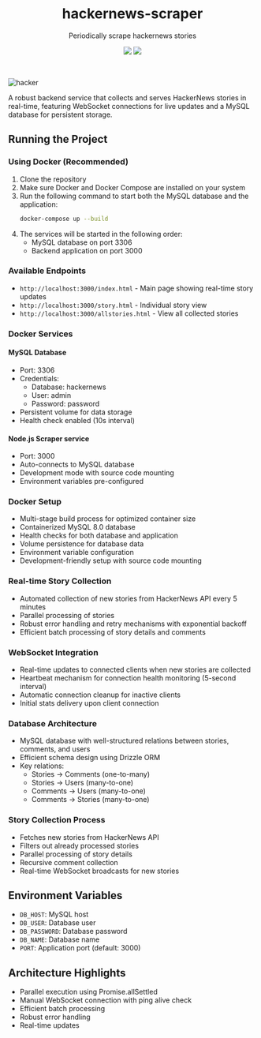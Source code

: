 <h1 align="center">hackernews-scraper</h1>

<p align="center">
    Periodically scrape hackernews stories
</p>

<p align="center">
   <img src="https://img.shields.io/badge/docker-%230db7ed.svg?style=for-the-badge&logo=docker&logoColor=white">
   <img src="https://img.shields.io/badge/node.js-6DA55F?style=for-the-badge&logo=node.js&logoColor=white"/>
</p>
<br/>

![hacker](https://github.com/user-attachments/assets/8e62aff7-a381-4402-b372-d9c950c6bd5c)

A robust backend service that collects and serves HackerNews stories in real-time, featuring WebSocket connections for live updates and a MySQL database for persistent storage.

## Running the Project

### Using Docker (Recommended)

1. Clone the repository
2. Make sure Docker and Docker Compose are installed on your system
3. Run the following command to start both the MySQL database and the application:
   ```bash
   docker-compose up --build
   ```
4. The services will be started in the following order:
   - MySQL database on port 3306
   - Backend application on port 3000

### Available Endpoints

- `http://localhost:3000/index.html` - Main page showing real-time story updates
- `http://localhost:3000/story.html` - Individual story view
- `http://localhost:3000/allstories.html` - View all collected stories

### Docker Services

#### MySQL Database
- Port: 3306
- Credentials:
  - Database: hackernews
  - User: admin
  - Password: password
- Persistent volume for data storage
- Health check enabled (10s interval)

#### Node.js Scraper service
- Port: 3000
- Auto-connects to MySQL database
- Development mode with source code mounting
- Environment variables pre-configured


### Docker Setup
- Multi-stage build process for optimized container size
- Containerized MySQL 8.0 database
- Health checks for both database and application
- Volume persistence for database data
- Environment variable configuration
- Development-friendly setup with source code mounting

### Real-time Story Collection
- Automated collection of new stories from HackerNews API every 5 minutes
- Parallel processing of stories
- Robust error handling and retry mechanisms with exponential backoff
- Efficient batch processing of story details and comments

### WebSocket Integration
- Real-time updates to connected clients when new stories are collected
- Heartbeat mechanism for connection health monitoring (5-second interval)
- Automatic connection cleanup for inactive clients
- Initial stats delivery upon client connection

### Database Architecture
- MySQL database with well-structured relations between stories, comments, and users
- Efficient schema design using Drizzle ORM
- Key relations:
  - Stories → Comments (one-to-many)
  - Stories → Users (many-to-one)
  - Comments → Users (many-to-one)
  - Comments → Stories (many-to-one)

### Story Collection Process
- Fetches new stories from HackerNews API
- Filters out already processed stories
- Parallel processing of story details
- Recursive comment collection
- Real-time WebSocket broadcasts for new stories

## Environment Variables
- `DB_HOST`: MySQL host
- `DB_USER`: Database user
- `DB_PASSWORD`: Database password
- `DB_NAME`: Database name
- `PORT`: Application port (default: 3000)

## Architecture Highlights
- Parallel execution using Promise.allSettled
- Manual WebSocket connection with ping alive check
- Efficient batch processing
- Robust error handling
- Real-time updates
